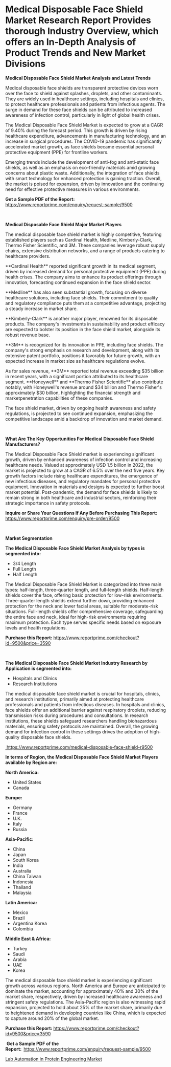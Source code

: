 <p><h1>Medical Disposable Face Shield Market Research Report Provides thorough Industry Overview, which offers an In-Depth Analysis of Product Trends and New Market Divisions</h1></p><p><strong>Medical Disposable Face Shield Market Analysis and Latest Trends</strong></p>
<p><p>Medical disposable face shields are transparent protective devices worn over the face to shield against splashes, droplets, and other contaminants. They are widely used in healthcare settings, including hospitals and clinics, to protect healthcare professionals and patients from infectious agents. The surge in demand for these face shields can be attributed to increased awareness of infection control, particularly in light of global health crises.</p><p>The Medical Disposable Face Shield Market is expected to grow at a CAGR of 9.40% during the forecast period. This growth is driven by rising healthcare expenditure, advancements in manufacturing technology, and an increase in surgical procedures. The COVID-19 pandemic has significantly accelerated market growth, as face shields became essential personal protective equipment (PPE) for frontline workers.</p><p>Emerging trends include the development of anti-fog and anti-static face shields, as well as an emphasis on eco-friendly materials amid growing concerns about plastic waste. Additionally, the integration of face shields with smart technology for enhanced protection is gaining traction. Overall, the market is poised for expansion, driven by innovation and the continuing need for effective protective measures in various environments.</p></p>
<p><strong>Get a Sample PDF of the Report:&nbsp;</strong> <a href="https://www.reportprime.com/enquiry/request-sample/9500?utm_campaign=2624&utm_medium=2&utm_source=Github&utm_content=ia&utm_term=20032025&utm_id=medical-disposable-face-shield">https://www.reportprime.com/enquiry/request-sample/9500</a></p>
<p>&nbsp;</p>
<p><strong>Medical Disposable Face Shield Major Market Players</strong></p>
<p><p>The medical disposable face shield market is highly competitive, featuring established players such as Cardinal Health, Medline, Kimberly-Clark, Thermo Fisher Scientific, and 3M. These companies leverage robust supply chains, extensive distribution networks, and a range of products catering to healthcare providers.</p><p>**Cardinal Health** reported significant growth in its medical segment, driven by increased demand for personal protective equipment (PPE) during health crises. The company aims to enhance its product offerings through innovation, forecasting continued expansion in the face shield sector.</p><p>**Medline** has also seen substantial growth, focusing on diverse healthcare solutions, including face shields. Their commitment to quality and regulatory compliance puts them at a competitive advantage, projecting a steady increase in market share.</p><p>**Kimberly-Clark** is another major player, renowned for its disposable products. The company's investments in sustainability and product efficacy are expected to bolster its position in the face shield market, alongside its robust revenue base.</p><p>**3M** is recognized for its innovation in PPE, including face shields. The company's strong emphasis on research and development, along with its extensive patent portfolio, positions it favorably for future growth, with an expected increase in market size as healthcare regulations evolve.</p><p>As for sales revenue, **3M** reported total revenue exceeding $35 billion in recent years, with a significant portion attributed to its healthcare segment. **Honeywell** and **Thermo Fisher Scientific** also contribute notably, with Honeywell's revenue around $34 billion and Thermo Fisher's approximately $30 billion, highlighting the financial strength and marketpenetration capabilities of these companies.</p><p>The face shield market, driven by ongoing health awareness and safety regulations, is projected to see continued expansion, emphasizing the competitive landscape amid a backdrop of innovation and market demand.</p></p>
<p>&nbsp;</p>
<p><strong>What Are The Key Opportunities For Medical Disposable Face Shield Manufacturers?</strong></p>
<p><p>The Medical Disposable Face Shield market is experiencing significant growth, driven by enhanced awareness of infection control and increasing healthcare needs. Valued at approximately USD 1.5 billion in 2022, the market is projected to grow at a CAGR of 6.5% over the next five years. Key growth factors include rising healthcare expenditures, the emergence of new infectious diseases, and regulatory mandates for personal protective equipment. Innovation in materials and designs is expected to further boost market potential. Post-pandemic, the demand for face shields is likely to remain strong in both healthcare and industrial sectors, reinforcing their strategic importance in safety protocols.</p></p>
<p><strong>Inquire or Share Your Questions If Any Before Purchasing This Report:</strong> <a href="https://www.reportprime.com/enquiry/pre-order/9500?utm_campaign=2624&utm_medium=2&utm_source=Github&utm_content=ia&utm_term=20032025&utm_id=medical-disposable-face-shield">https://www.reportprime.com/enquiry/pre-order/9500</a></p>
<p>&nbsp;</p>
<p><strong>Market Segmentation</strong></p>
<p><strong>The Medical Disposable Face Shield Market Analysis by types is segmented into:</strong></p>
<p><ul><li>3/4 Length</li><li>Full Length</li><li>Half Length</li></ul></p>
<p><p>The Medical Disposable Face Shield Market is categorized into three main types: half-length, three-quarter length, and full-length shields. Half-length shields cover the face, offering basic protection for low-risk environments. Three-quarter length shields extend further down, providing enhanced protection for the neck and lower facial areas, suitable for moderate-risk situations. Full-length shields offer comprehensive coverage, safeguarding the entire face and neck, ideal for high-risk environments requiring maximum protection. Each type serves specific needs based on exposure levels and health regulations.</p></p>
<p><strong>Purchase this Report:&nbsp;</strong><a href="https://www.reportprime.com/checkout?id=9500&price=3590&utm_campaign=2624&utm_medium=2&utm_source=Github&utm_content=ia&utm_term=20032025&utm_id=medical-disposable-face-shield">https://www.reportprime.com/checkout?id=9500&price=3590</a></p>
<p>&nbsp;</p>
<p><strong>The Medical Disposable Face Shield Market Industry Research by Application is segmented into:</strong></p>
<p><ul><li>Hospitals and Clinics</li><li>Research Institutions</li></ul></p>
<p><p>The medical disposable face shield market is crucial for hospitals, clinics, and research institutions, primarily aimed at protecting healthcare professionals and patients from infectious diseases. In hospitals and clinics, face shields offer an additional barrier against respiratory droplets, reducing transmission risks during procedures and consultations. In research institutions, these shields safeguard researchers handling biohazardous materials, ensuring safety protocols are maintained. Overall, the growing demand for infection control in these settings drives the adoption of high-quality disposable face shields.</p></p>
<p><a href="https://www.reportprime.com/medical-disposable-face-shield-r9500?utm_campaign=2624&utm_medium=2&utm_source=Github&utm_content=ia&utm_term=20032025&utm_id=medical-disposable-face-shield">&nbsp;https://www.reportprime.com/medical-disposable-face-shield-r9500</a></p>
<p><strong>In terms of Region, the Medical Disposable Face Shield Market Players available by Region are:</strong></p>
<p>
    <p> <strong> North America: </strong>
        <ul>
            <li>United States</li>
            <li>Canada</li>
        </ul>
        </p> 
    <p> <strong> Europe: </strong>
        <ul>
            <li>Germany</li>
            <li>France</li>
            <li>U.K.</li>
            <li>Italy</li>
            <li>Russia</li>
        </ul>
        </p> 
    <p> <strong> Asia-Pacific: </strong>
        <ul>
            <li>China</li>
            <li>Japan</li>
            <li>South Korea</li>
            <li>India</li>
            <li>Australia</li>
            <li>China Taiwan</li>
            <li>Indonesia</li>
            <li>Thailand</li>
            <li>Malaysia</li>
        </ul>
        </p> 
    <p> <strong> Latin America: </strong>
        <ul>
            <li>Mexico</li>
            <li>Brazil</li>
            <li>Argentina Korea</li>
            <li>Colombia</li>
        </ul>
        </p> 
    <p> <strong> Middle East & Africa: </strong>
        <ul>
            <li>Turkey</li>
            <li>Saudi</li>
            <li>Arabia</li>
            <li>UAE</li>
            <li>Korea</li>
        </ul>
    </p>
    </p>
<p><p>The medical disposable face shield market is experiencing significant growth across various regions. North America and Europe are anticipated to dominate the market, accounting for approximately 40% and 30% of the market share, respectively, driven by increased healthcare awareness and stringent safety regulations. The Asia-Pacific region is also witnessing rapid expansion, projected to hold about 25% of the market share, primarily due to heightened demand in developing countries like China, which is expected to capture around 20% of the global market.</p></p>
<p><strong>Purchase this Report: </strong><a href="https://www.reportprime.com/checkout?id=9500&price=3590&utm_campaign=2624&utm_medium=2&utm_source=Github&utm_content=ia&utm_term=20032025&utm_id=medical-disposable-face-shield">https://www.reportprime.com/checkout?id=9500&price=3590</a></p>
<p>&nbsp;<strong>Get a Sample PDF of the Report:&nbsp;&nbsp;</strong><a href="https://www.reportprime.com/enquiry/request-sample/9500?utm_campaign=2624&utm_medium=2&utm_source=Github&utm_content=ia&utm_term=20032025&utm_id=medical-disposable-face-shield">https://www.reportprime.com/enquiry/request-sample/9500</a></p>
<p><strong></strong></p>
<p><p><a href="https://github.com/mathastilley812967/Market-Research-Report-List-1/blob/main/lab-automation-in-protein-engineering-market.md?utm_campaign=2624&utm_medium=2&utm_source=Github&utm_content=ia&utm_term=20032025&utm_id=medical-disposable-face-shield">Lab Automation in Protein Engineering Market</a></p></p>